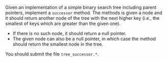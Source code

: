 Given an implementation of a simple binary search tree including parent
pointers, implement a `successor` method. The methods is given a node
and it should return another node of the tree with the next higher key
(i.e., the smallest of keys which are greater than the given one).

- If there is no such node, it should return a null pointer.
- The given node can also be a null pointer, in which case the method should
  return the smallest node in the tree.

You should submit the file `tree_successor.*`.
